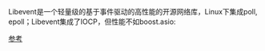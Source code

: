 Libevent是一个轻量级的基于事件驱动的高性能的开源网络库，Linux下集成poll, epoll；Libevent集成了IOCP，但性能不如boost.asio:

[参考](https://www.cnblogs.com/nearmeng/p/4043548.html)